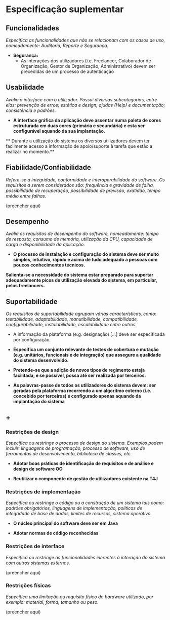# Especificação suplementar

## Funcionalidades

*Especifica as funcionalidades que não se relacionam com os casos de
uso, nomeadamente: Auditoria, Reporte e Segurança.*


-  **Segurança:**
    * As interações dos utilizadores (i.e. Freelancer, Colaborador de Organização, Gestor de Organização, Administrativo) devem ser precedidas de um processo de autenticação



## Usabilidade

*Avalia a interface com o utilizador. Possui diversas subcategorias,
entre elas: prevenção de erros; estética e design; ajudas (Help) e
documentação; consistência e padrões.*

- **A interface gráfica da aplicação deve assentar numa paleta de cores estruturada em duas cores (primária e secundária) e esta ser configurável aquando  da  sua  implantação.**

** Durante a utilização do sistema os diversos utilizadores devem ter facilmente acesso	a informação de	apoio/suporte à	tarefa que estão a realizar	no momento.**


## Fiabilidade/Confiabilidade
*Refere-se a integridade, conformidade e interoperabilidade do software. Os requisitos a serem considerados são: frequência e gravidade de falha, possibilidade de recuperação, possibilidade de previsão, exatidão, tempo médio entre falhas.*

(preencher aqui)

## Desempenho
*Avalia os requisitos de desempenho do software, nomeadamente: tempo de resposta, consumo de memória, utilização da CPU, capacidade de carga e disponibilidade da aplicação.*

- **O processo de instalação e configuração	do sistema deve	ser	muito simples, intuitivo, rápido e acima de tudo adequado a pessoas	com	poucos conhecimentos técnicos.**

**Salienta-se a necessidade do sistema estar preparado para suportar adequadamente picos de utilização elevada do	 sistema, em particular, pelos freelancers.**

## Suportabilidade
*Os requisitos de suportabilidade agrupam várias características, como:
testabilidade, adaptabilidade, manutibilidade, compatibilidade,
configurabilidade, instalabilidade, escalabilidade entre outros.*

* A informação da plataforma (e.g. designação) [...] deve ser especificada por configuração.

- **Especifica  um  conjunto relevante de testes  de  cobertura  e  mutação  (e.g. unitários,  funcionais  e  de  integração) que  assegure  a  qualidade  do  sistema desenvolvido.**

- **Pretende-se que a adição de novos tipos de regimento esteja facilitada, e se possível, possa até ser realizada por terceiros.**

- **As palavras-passe de todos os utilizadores do sistema devem: ser  geradas pela  plataforma  recorrendo  a  um  algoritmo  externo  (i.e. concebido por terceiros) e configurado apenas aquando da implantação do sistema**

## +

### Restrições de design

*Especifica ou restringe o processo de design do sistema. Exemplos podem incluir: linguagens de programação, processo de software, uso de ferramentas de desenvolvimento, biblioteca de classes, etc.*


- **Adotar boas práticas de identificação de requisitos e de análise e design de software OO**

- **Reutilizar o componente de gestão de utilizadores existente na T4J**


### Restrições de implementação

*Especifica ou restringe o código ou a construção de um sistema tais
como: padrões obrigatórios, linguagens de implementação, políticas de
integridade de base de dados, limites de recursos, sistema operativo.*


-   **O núcleo principal do software deve ser em Java**

- **Adotar normas de código reconhecidas**

### Restrições de interface

*Especifica ou restringe as funcionalidades inerentes à interação do
sistema com outros sistemas externos.*

(preencher aqui)

### Restrições físicas

*Especifica uma limitação ou requisito físico do hardware utilizado, por
exemplo: material, forma, tamanho ou peso.*

(preencher aqui)
